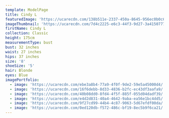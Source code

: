 ```yaml
---
template: ModelPage
title: Cindy L
featuredImage: 'https://ucarecdn.com/138b511e-2337-450a-8645-956ec0b0c65d/'
imageThumbnail: 'https://ucarecdn.com/7d4c2225-e6c3-44f3-9d27-3a4150777073/'
firstName: Cindy L
collection: Classic
height: 175cm
measurementType: bust
bust: 32 inches
waist: 27 inches
hips: 37 inches
size: '8'
shoeSize: '5'
hair: Blonde
eyes: Blue
imagePortfolio:
  - image: 'https://ucarecdn.com/ebe3a8b4-77a9-4f0f-9de2-59e5a45000d4/'
  - image: 'https://ucarecdn.com/16f6debb-8d33-4836-b2fc-ec43df3aafa9/'
  - image: 'https://ucarecdn.com/40b08dd0-8fd4-4f5f-885f-055d04dadf39/'
  - image: 'https://ucarecdn.com/e4d2d831-40a4-4642-9aba-ea56e1bc4dd5/'
  - image: 'https://ucarecdn.com/9f27cd99-44b4-4c87-9063-5d67efdf00da/'
  - image: 'https://ucarecdn.com/0ed120db-f572-486c-bf19-8ec5b9f6ca21/'
---
```


